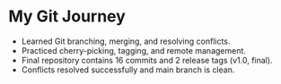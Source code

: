 # My Git Journey

- Learned Git branching, merging, and resolving conflicts.
- Practiced cherry-picking, tagging, and remote management.
- Final repository contains 16 commits and 2 release tags (v1.0, final).
- Conflicts resolved successfully and main branch is clean.


